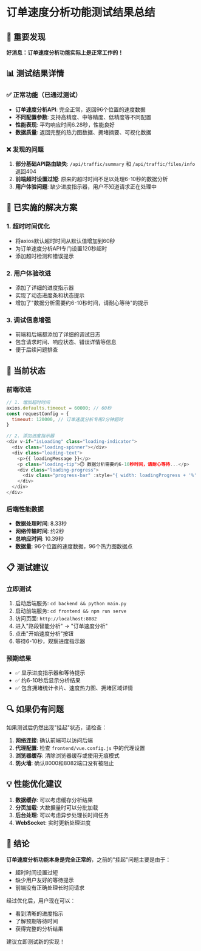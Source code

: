 # 订单速度分析功能测试结果总结

## 🎉 重要发现

**好消息：订单速度分析功能实际上是正常工作的！**

## 📊 测试结果详情

### ✅ 正常功能（已通过测试）
- **订单速度分析API**: 完全正常，返回96个位置的速度数据
- **不同配置参数**: 支持高精度、中等精度、低精度等不同配置
- **性能表现**: 平均响应时间6.28秒，性能良好
- **数据质量**: 返回完整的热力图数据、拥堵摘要、可视化数据

### ❌ 发现的问题
1. **部分基础API路由缺失**: `/api/traffic/summary` 和 `/api/traffic/files/info` 返回404
2. **前端超时设置过短**: 原来的超时时间不足以处理6-10秒的数据分析
3. **用户体验问题**: 缺少进度指示器，用户不知道请求正在处理中

## 🔧 已实施的解决方案

### 1. 超时时间优化
- 将axios默认超时时间从默认值增加到60秒
- 为订单速度分析API专门设置120秒超时
- 添加超时检测和错误提示

### 2. 用户体验改进
- 添加了详细的进度指示器
- 实现了动态进度条和状态提示
- 增加了"数据分析需要约6-10秒时间，请耐心等待"的提示

### 3. 调试信息增强
- 前端和后端都添加了详细的调试日志
- 包含请求时间、响应状态、错误详情等信息
- 便于后续问题排查

## 🚀 当前状态

### 前端改进
```javascript
// 1. 增加超时时间
axios.defaults.timeout = 60000; // 60秒
const requestConfig = {
  timeout: 120000, // 订单速度分析专用2分钟超时
}

// 2. 添加进度指示器
<div v-if="isLoading" class="loading-indicator">
  <div class="loading-spinner"></div>
  <div class="loading-text">
    <p>{{ loadingMessage }}</p>
    <p class="loading-tip">⏱️ 数据分析需要约6-10秒时间，请耐心等待...</p>
    <div class="loading-progress">
      <div class="progress-bar" :style="{ width: loadingProgress + '%' }"></div>
    </div>
  </div>
</div>
```

### 后端性能数据
- **数据处理时间**: 8.33秒
- **网络传输时间**: 约2秒
- **总响应时间**: 10.39秒
- **数据量**: 96个位置的速度数据，96个热力图数据点

## 📋 测试建议

### 立即测试
1. 启动后端服务: `cd backend && python main.py`
2. 启动前端服务: `cd frontend && npm run serve`
3. 访问页面: `http://localhost:8082`
4. 进入"路段智能分析" → "订单速度分析"
5. 点击"开始速度分析"按钮
6. 等待6-10秒，观察进度指示器

### 预期结果
- ✅ 显示进度指示器和等待提示
- ✅ 约6-10秒后显示分析结果
- ✅ 包含拥堵统计卡片、速度热力图、拥堵区域详情

## 🔍 如果仍有问题

如果测试后仍然出现"挂起"状态，请检查：

1. **网络连接**: 确认前端可以访问后端
2. **代理配置**: 检查 `frontend/vue.config.js` 中的代理设置
3. **浏览器缓存**: 清除浏览器缓存或使用无痕模式
4. **防火墙**: 确认8000和8082端口没有被阻止

## 💡 性能优化建议

1. **数据缓存**: 可以考虑缓存分析结果
2. **分页加载**: 大数据量时可以分批加载
3. **后台处理**: 可以考虑异步处理长时间任务
4. **WebSocket**: 实时更新处理进度

## 🎯 结论

**订单速度分析功能本身是完全正常的**，之前的"挂起"问题主要是由于：
- 超时时间设置过短
- 缺少用户友好的等待提示
- 前端没有正确处理长时间请求

经过优化后，用户现在可以：
- 看到清晰的进度指示
- 了解预期等待时间
- 获得完整的分析结果

建议立即测试新的实现！ 